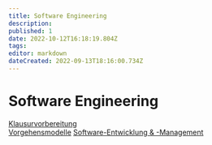 ```yaml
---
title: Software Engineering
description: 
published: 1
date: 2022-10-12T16:18:19.804Z
tags: 
editor: markdown
dateCreated: 2022-09-13T18:16:00.734Z
---
```


# Software Engineering

[Klausurvorbereitung](/fom/semester-3/software-engineering/klausurvorbereitung)  
[Vorgehensmodelle](/fom/semester-3/software-engineering/vorgehensmodelle)
[Software-Entwicklung & -Management](/fom/semester-3/software-engineering/software-entwicklung-management)